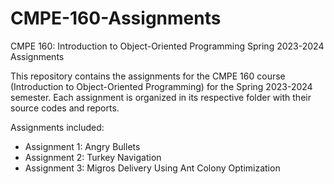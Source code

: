 # CMPE-160-Assignments
CMPE 160: Introduction to Object-Oriented Programming
Spring 2023-2024 Assignments

This repository contains the assignments for the CMPE 160 course (Introduction to Object-Oriented Programming) for the Spring 2023-2024 semester. Each assignment is organized in its respective folder with their source codes and reports.

Assignments included:
- Assignment 1: Angry Bullets
- Assignment 2: Turkey Navigation
- Assignment 3: Migros Delivery Using Ant Colony Optimization




